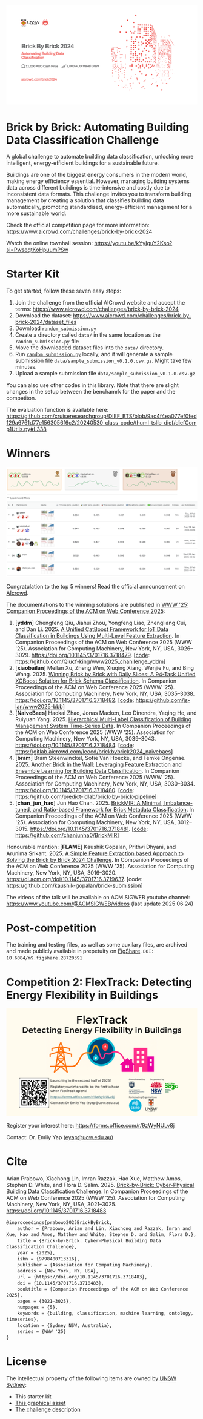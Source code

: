 ![A promotional flyer for "Brick By Brick 2024: Automating Building Data Classification," featuring red pixel-like building graphics on the right. The flyer includes the UNSW Sydney logo and AICrowd logo at the top. Below the event title, it highlights a $11,000 AUD cash prize and a $9,000 AUD travel grant. The event URL is provided as "aicrowd.com/brick2024".](/competition1/2024_12_09_Flyer_by_AICrowd.jpg)

# Brick by Brick: Automating Building Data Classification Challenge

A global challenge to automate building data classification, unlocking more intelligent, energy-efficient buildings for a sustainable future.

Buildings are one of the biggest energy consumers in the modern world, making energy efficiency essential. However, managing building systems data across different buildings is time-intensive and costly due to inconsistent data formats. This challenge invites you to transform building management by creating a solution that classifies building data automatically, promoting standardised, energy-efficient management for a more sustainable world.

Check the official competition page for more information: https://www.aicrowd.com/challenges/brick-by-brick-2024

Watch the online townhall session: https://youtu.be/kYyIguY2Kso?si=PwseqtKoHpuumPSw

# Starter Kit

To get started, follow these seven easy steps:

1. Join the challenge from the official AICrowd website and accept the terms: https://www.aicrowd.com/challenges/brick-by-brick-2024
2. Download the dataset: https://www.aicrowd.com/challenges/brick-by-brick-2024/dataset_files
3. Download [`random_submission.py`](/competition1/random_submission.py)
4. Create a directory called `data/` in the same location as the `random_submission.py` file 
5. Move the downloaded dataset files into the `data/` directory. 
6. Run [`random_submission.py`](/competition1/random_submission.py) locally, and it will generate a sample submission file `data/sample_submission_v0.1.0.csv.gz`. Might take few minutes.
7. Upload a sample submission file `data/sample_submission_v0.1.0.csv.gz`

You can also use other codes in this library. Note that there are slight changes in the setup between the benchamrk for the paper and the competiton.

The evaluation function is available here: https://github.com/cruiseresearchgroup/DIEF_BTS/blob/9ac4f4ea077ef0fed129a6761d77e1563056f6c2/20240530_class_code/thuml_tslib_dief/diefComp1Utils.py#L338

# Winners

![The image shows a leaderboard from a machine learning competition ranking teams by F1 Score. The top team, yddm, has an F1 Score of 0.558, last submitted on February 4, 2025. XiaobaiLan follows with 0.544, last submitted on January 28, 2025, and NaiveBaes is third with 0.528, last submitted on February 3, 2025. The table includes team names, performance metrics, number of entries, and submission timestamps, with the top three teams highlighted in gold, silver, and bronze.](/competition1/20250205_leaderboard.png)

Congratulation to the top 5 winners! Read the official announcement on [AIcrowd](https://discourse.aicrowd.com/t/brick-by-brick-challenge-2024-winner-announcement-their-solutions/16878).

The documentations to the winning solutions are published in [WWW '25: Companion Proceedings of the ACM on Web Conference 2025](https://dl.acm.org/doi/proceedings/10.1145/3701716#heading37):
1. [**yddm**] Chengfeng Qiu, Jiahui Zhou, Yongfeng Liao, Zhengliang Cui, and Dan Li. 2025.
[A Unified CatBoost Framework for IoT Data Classification in Buildings Using Multi-Level Feature Extraction](https://dl.acm.org/doi/10.1145/3701716.3718479).
In Companion Proceedings of the ACM on Web Conference 2025 (WWW '25). Association for Computing Machinery, New York, NY, USA, 3026–3029. https://doi.org/10.1145/3701716.3718479.
[[code](20250216_1yddm.zip): https://github.com/Qiucf-king/www2025_chanllenge_yddm]
2. [**xiaobailan**] Meilan Xu, Zheng Wen, Xiuqing Xiang, Wenjie Fu, and Bing Wang. 2025.
[Winning Brick by Brick with Daily Slices: A 94-Task Unified XGBoost Solution for Brick Schema Classification](https://dl.acm.org/doi/10.1145/3701716.3718482).
In Companion Proceedings of the ACM on Web Conference 2025 (WWW '25). Association for Computing Machinery, New York, NY, USA, 3035–3038. https://doi.org/10.1145/3701716.3718482.
[[code](20250216_2xiaobailan.zip): https://github.com/js-lan/www2025-bbb]
3. [**NaiveBaes**] Haokai Zhao, Jonas Macken, Leo Dinendra, Yaqing He, and Ruiyuan Yang. 2025.
[Hierarchical Multi-Label Classification of Building Management System Time-Series Data](https://dl.acm.org/doi/10.1145/3701716.3718484).
In Companion Proceedings of the ACM on Web Conference 2025 (WWW '25). Association for Computing Machinery, New York, NY, USA, 3039–3043. https://doi.org/10.1145/3701716.3718484.
[[code](20250216_3naivebaes.zip): https://gitlab.aicrowd.com/leocd/brickbybrick2024_naivebaes]
4. [**bram**] Bram Steenwinckel, Sofie Van Hoecke, and Femke Ongenae. 2025.
[Another Brick in the Wall: Leveraging Feature Extraction and Ensemble Learning for Building Data Classification](https://dl.acm.org/doi/10.1145/3701716.3718480).
In Companion Proceedings of the ACM on Web Conference 2025 (WWW '25). Association for Computing Machinery, New York, NY, USA, 3030–3034. https://doi.org/10.1145/3701716.3718480.
[[code](20250216_4bram.zip): https://github.com/predict-idlab/brick-by-brick-pipeline]
5. [**chan_jun_hao**] Jun Hao Chan. 2025.
[BrickMIR: A Minimal, Imbalance-tuned, and Ratio-based Framework for Brick Metadata Classification](https://dl.acm.org/doi/10.1145/3701716.3718481).
In Companion Proceedings of the ACM on Web Conference 2025 (WWW '25). Association for Computing Machinery, New York, NY, USA, 3012–3015. https://doi.org/10.1145/3701716.3718481.
[[code](20250216_5chanjunhao.zip): https://github.com/chanjunha0/BrickMIR]

Honourable mention:
[**FLAME**]
Kaushik Gopalan, Prithvi Dhyani, and Arunima Srikant. 2025.
[A Simple Feature Extraction based Approach to Solving the Brick by Brick 2024 Challenge](https://dl.acm.org/doi/10.1145/3701716.3719637).
In Companion Proceedings of the ACM on Web Conference 2025 (WWW '25). Association for Computing Machinery, New York, NY, USA, 3016–3020. https://dl.acm.org/doi/10.1145/3701716.3719637.
[code: https://github.com/kaushik-gopalan/brick-submission]

The videos of the talk will be available on ACM SIGWEB youtube channel: https://www.youtube.com/@ACMSIGWEB/videos (last update 2025 06 24)

# Post-competition

The training and testing files, as well as some auxilary files, are archived and made publicly available in prepetuity on [FigShare](https://figshare.com/articles/dataset/_AIcrowd_Brick_by_Brick_2024_dataset/28720391).
`DOI: 10.6084/m9.figshare.28720391`

# Competition 2: FlexTrack: Detecting Energy Flexibility in Buildings

![Promotional graphic for “FlexTrack: Detecting Energy Flexibility in Buildings,” announcing a 2025 launch with a QR code, contact details, and logos of supporting organizations.](/competition1/comp2Promo.png)

Register your interest here: https://forms.office.com/r/9zWyNULv8j

Contact: Dr. Emily Yap (eyap@uow.edu.au)

# Cite

Arian Prabowo, Xiachong Lin, Imran Razzak, Hao Xue, Matthew Amos, Stephen D. White, and Flora D. Salim. 2025.
[Brick-by-Brick: Cyber-Physical Building Data Classification Challenge](https://dl.acm.org/doi/10.1145/3701716.3718483).
In Companion Proceedings of the ACM on Web Conference 2025 (WWW '25). Association for Computing Machinery, New York, NY, USA, 3021–3025. https://doi.org/10.1145/3701716.3718483

```
@inproceedings{prabowo2025BrickByBrick,
    author = {Prabowo, Arian and Lin, Xiachong and Razzak, Imran and Xue, Hao and Amos, Matthew and White, Stephen D. and Salim, Flora D.},
    title = {Brick-by-Brick: Cyber-Physical Building Data Classification Challenge},
    year = {2025},
    isbn = {9798400713316},
    publisher = {Association for Computing Machinery},
    address = {New York, NY, USA},
    url = {https://doi.org/10.1145/3701716.3718483},
    doi = {10.1145/3701716.3718483},
    booktitle = {Companion Proceedings of the ACM on Web Conference 2025},
    pages = {3021–3025},
    numpages = {5},
    keywords = {building, classification, machine learning, ontology, timeseries},
    location = {Sydney NSW, Australia},
    series = {WWW '25}
}
```

# License
The intellectual property of the following items are owned by [UNSW Sydney](https://www.unsw.edu.au/):
* This starter kit
* [This graphical asset](/competition1/2024_12_09_Flyer_by_AICrowd.jpg)
* [The challenge description](/competition1/updated_overview.md)
